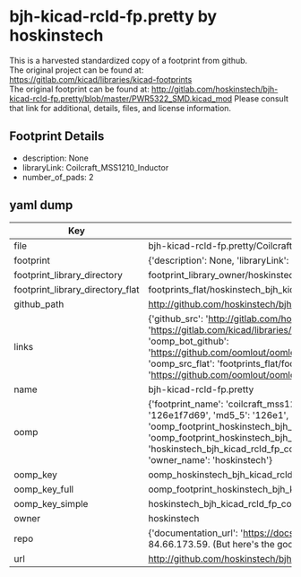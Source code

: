 # bjh-kicad-rcld-fp.pretty by hoskinstech  
This is a harvested standardized copy of a footprint from github.  
The original project can be found at:  
https://gitlab.com/kicad/libraries/kicad-footprints  
The original footprint can be found at:
http://gitlab.com/hoskinstech/bjh-kicad-rcld-fp.pretty/blob/master/PWR5322_SMD.kicad_mod
Please consult that link for additional, details, files, and license information.  
## Footprint Details
* description: None  
* libraryLink: Coilcraft_MSS1210_Inductor  
* number_of_pads: 2  
## yaml dump  
| Key | Value |  
| --- | --- |  
| file | bjh-kicad-rcld-fp.pretty/Coilcraft_MSS1210_Inductor.kicad_mod |  
| footprint | {'description': None, 'libraryLink': 'Coilcraft_MSS1210_Inductor', 'number_of_pads': 2} |  
| footprint_library_directory | footprint_library_owner/hoskinstech_bjh-kicad-rcld-fp.pretty |  
| footprint_library_directory_flat | footprints_flat/hoskinstech_bjh_kicad_rcld_fp_coilcraft_mss1210_inductor/working |  
| github_path | http://github.com/hoskinstech/bjh-kicad-rcld-fp.pretty/blob/master/Coilcraft_MSS1210_Inductor.kicad_mod |  
| links | {'github_src': 'http://gitlab.com/hoskinstech/bjh-kicad-rcld-fp.pretty/blob/master/PWR5322_SMD.kicad_mod', 'github_src_repo': 'https://gitlab.com/kicad/libraries/kicad-footprints', 'oomp_bot': 'footprints/hoskinstech_bjh_kicad_rcld_fp_coilcraft_mss1210_inductor/working', 'oomp_bot_github': 'https://github.com/oomlout/oomlout_oomp_footprint_bot/tree/main/footprints/hoskinstech_bjh_kicad_rcld_fp_coilcraft_mss1210_inductor/working', 'oomp_src_flat': 'footprints_flat/footprints_flat/hoskinstech_bjh_kicad_rcld_fp_coilcraft_mss1210_inductor/working', 'oomp_src_flat_github': 'https://github.com/oomlout/oomlout_oomp_footprint_src/tree/main/footprints_flat/hoskinstech_bjh_kicad_rcld_fp_coilcraft_mss1210_inductor/working'} |  
| name | bjh-kicad-rcld-fp.pretty |  
| oomp | {'footprint_name': 'coilcraft_mss1210_inductor', 'library_name': 'bjh_kicad_rcld_fp', 'md5': '126e1f7d696102f80538e05b2d04163a', 'md5_10': '126e1f7d69', 'md5_5': '126e1', 'md5_6': '126e1f', 'oomp_key': 'oomp_hoskinstech_bjh_kicad_rcld_fp_coilcraft_mss1210_inductor', 'oomp_key_extra': 'oomp_footprint_hoskinstech_bjh_kicad_rcld_fp_coilcraft_mss1210_inductor', 'oomp_key_full': 'oomp_footprint_hoskinstech_bjh_kicad_rcld_fp_coilcraft_mss1210_inductor_126e1f', 'oomp_key_simple': 'hoskinstech_bjh_kicad_rcld_fp_coilcraft_mss1210_inductor', 'original_filename': 'bjh-kicad-rcld-fp.pretty/Coilcraft_MSS1210_Inductor.kicad_mod', 'owner_name': 'hoskinstech'} |  
| oomp_key | oomp_hoskinstech_bjh_kicad_rcld_fp_coilcraft_mss1210_inductor |  
| oomp_key_full | oomp_footprint_hoskinstech_bjh_kicad_rcld_fp_coilcraft_mss1210_inductor |  
| oomp_key_simple | hoskinstech_bjh_kicad_rcld_fp_coilcraft_mss1210_inductor |  
| owner | hoskinstech |  
| repo | {'documentation_url': 'https://docs.github.com/rest/overview/resources-in-the-rest-api#rate-limiting', 'message': "API rate limit exceeded for 84.66.173.59. (But here's the good news: Authenticated requests get a higher rate limit. Check out the documentation for more details.)"} |  
| url | http://github.com/hoskinstech/bjh-kicad-rcld-fp.pretty |  

